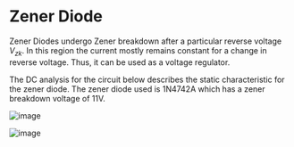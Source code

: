 # Zener Diode

Zener Diodes undergo Zener breakdown after a particular reverse voltage $V_{zk}$.
In this region the current mostly remains constant for a change in reverse voltage.
Thus, it can be used as a voltage regulator.

The DC analysis for the circuit below describes the static characteristic for the zener diode.
The zener diode used is 1N4742A which has a zener breakdown voltage of 11V.

![image](https://github.com/prajwal-billawa/Analog-Circuit-Design/assets/46377316/58f02bd4-5e2b-4326-9fb0-dbfc4f8081a2)

![image](https://github.com/prajwal-billawa/Analog-Circuit-Design/assets/46377316/c19ac448-66db-4aec-8a3b-35aa5f0956d8)




